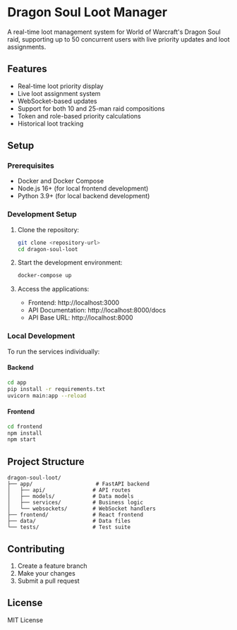 # Dragon Soul Loot Manager

A real-time loot management system for World of Warcraft's Dragon Soul raid, supporting up to 50 concurrent users with live priority updates and loot assignments.

## Features

- Real-time loot priority display
- Live loot assignment system
- WebSocket-based updates
- Support for both 10 and 25-man raid compositions
- Token and role-based priority calculations
- Historical loot tracking

## Setup

### Prerequisites

- Docker and Docker Compose
- Node.js 16+ (for local frontend development)
- Python 3.9+ (for local backend development)

### Development Setup

1. Clone the repository:
   ```bash
   git clone <repository-url>
   cd dragon-soul-loot
   ```

2. Start the development environment:
   ```bash
   docker-compose up
   ```

3. Access the applications:
   - Frontend: http://localhost:3000
   - API Documentation: http://localhost:8000/docs
   - API Base URL: http://localhost:8000

### Local Development

To run the services individually:

#### Backend
```bash
cd app
pip install -r requirements.txt
uvicorn main:app --reload
```

#### Frontend
```bash
cd frontend
npm install
npm start
```

## Project Structure

```
dragon-soul-loot/
├── app/                    # FastAPI backend
│   ├── api/               # API routes
│   ├── models/            # Data models
│   ├── services/          # Business logic
│   └── websockets/        # WebSocket handlers
├── frontend/              # React frontend
├── data/                  # Data files
└── tests/                 # Test suite
```

## Contributing

1. Create a feature branch
2. Make your changes
3. Submit a pull request

## License

MIT License

